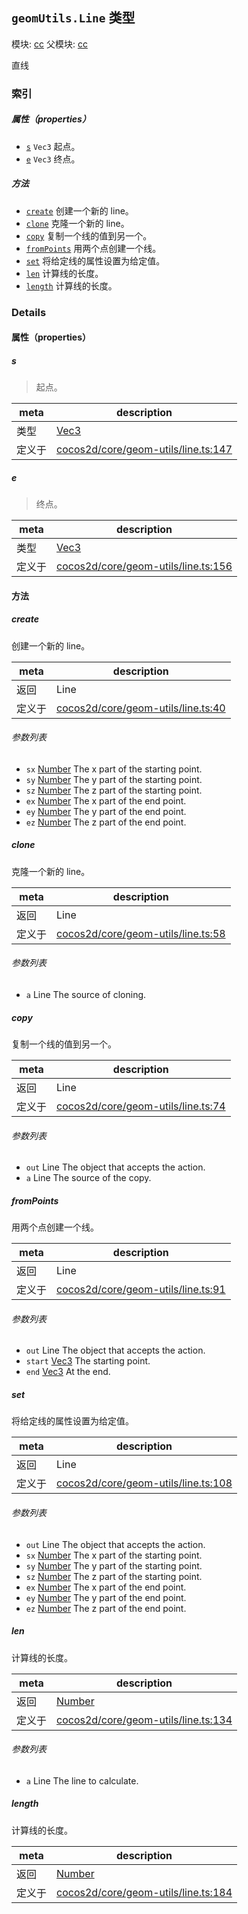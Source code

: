 ## `geomUtils.Line` 类型



模块: [cc](../modules/cc.md)
父模块: [cc](../modules/cc.md)


直线



### 索引

##### 属性（properties）

  - [`s`](#s) `Vec3` 起点。
  - [`e`](#e) `Vec3` 终点。



##### 方法

  - [`create`](#create) 创建一个新的 line。
  - [`clone`](#clone) 克隆一个新的 line。
  - [`copy`](#copy) 复制一个线的值到另一个。
  - [`fromPoints`](#frompoints) 用两个点创建一个线。
  - [`set`](#set) 将给定线的属性设置为给定值。
  - [`len`](#len) 计算线的长度。
  - [`length`](#length) 计算线的长度。



### Details


#### 属性（properties）


##### s

> 起点。

| meta | description |
|------|-------------|
| 类型 | <a href="../classes/Vec3.html" class="crosslink">Vec3</a> |
| 定义于 | [cocos2d/core/geom-utils/line.ts:147](https://github.com/cocos-creator/engine/blob/22ca6465effd8063cb95e509843b8bef3d880759/cocos2d/core/geom-utils/line.ts#L147) |



##### e

> 终点。

| meta | description |
|------|-------------|
| 类型 | <a href="../classes/Vec3.html" class="crosslink">Vec3</a> |
| 定义于 | [cocos2d/core/geom-utils/line.ts:156](https://github.com/cocos-creator/engine/blob/22ca6465effd8063cb95e509843b8bef3d880759/cocos2d/core/geom-utils/line.ts#L156) |






<!-- Method Block -->
#### 方法


##### create

创建一个新的 line。

| meta | description |
|------|-------------|
| 返回 | Line 
| 定义于 | [cocos2d/core/geom-utils/line.ts:40](https://github.com/cocos-creator/engine/blob/22ca6465effd8063cb95e509843b8bef3d880759/cocos2d/core/geom-utils/line.ts#L40) |

###### 参数列表
- `sx` <a href="https://developer.mozilla.org/en/JavaScript/Reference/Global_Objects/Number" class="crosslink external" target="_blank">Number</a> The x part of the starting point.
- `sy` <a href="https://developer.mozilla.org/en/JavaScript/Reference/Global_Objects/Number" class="crosslink external" target="_blank">Number</a> The y part of the starting point.
- `sz` <a href="https://developer.mozilla.org/en/JavaScript/Reference/Global_Objects/Number" class="crosslink external" target="_blank">Number</a> The z part of the starting point.
- `ex` <a href="https://developer.mozilla.org/en/JavaScript/Reference/Global_Objects/Number" class="crosslink external" target="_blank">Number</a> The x part of the end point.
- `ey` <a href="https://developer.mozilla.org/en/JavaScript/Reference/Global_Objects/Number" class="crosslink external" target="_blank">Number</a> The y part of the end point.
- `ez` <a href="https://developer.mozilla.org/en/JavaScript/Reference/Global_Objects/Number" class="crosslink external" target="_blank">Number</a> The z part of the end point.


##### clone

克隆一个新的 line。

| meta | description |
|------|-------------|
| 返回 | Line 
| 定义于 | [cocos2d/core/geom-utils/line.ts:58](https://github.com/cocos-creator/engine/blob/22ca6465effd8063cb95e509843b8bef3d880759/cocos2d/core/geom-utils/line.ts#L58) |

###### 参数列表
- `a` Line The source of cloning.


##### copy

复制一个线的值到另一个。

| meta | description |
|------|-------------|
| 返回 | Line 
| 定义于 | [cocos2d/core/geom-utils/line.ts:74](https://github.com/cocos-creator/engine/blob/22ca6465effd8063cb95e509843b8bef3d880759/cocos2d/core/geom-utils/line.ts#L74) |

###### 参数列表
- `out` Line The object that accepts the action.
- `a` Line The source of the copy.


##### fromPoints

用两个点创建一个线。

| meta | description |
|------|-------------|
| 返回 | Line 
| 定义于 | [cocos2d/core/geom-utils/line.ts:91](https://github.com/cocos-creator/engine/blob/22ca6465effd8063cb95e509843b8bef3d880759/cocos2d/core/geom-utils/line.ts#L91) |

###### 参数列表
- `out` Line The object that accepts the action.
- `start` <a href="../classes/Vec3.html" class="crosslink">Vec3</a> The starting point.
- `end` <a href="../classes/Vec3.html" class="crosslink">Vec3</a> At the end.


##### set

将给定线的属性设置为给定值。

| meta | description |
|------|-------------|
| 返回 | Line 
| 定义于 | [cocos2d/core/geom-utils/line.ts:108](https://github.com/cocos-creator/engine/blob/22ca6465effd8063cb95e509843b8bef3d880759/cocos2d/core/geom-utils/line.ts#L108) |

###### 参数列表
- `out` Line The object that accepts the action.
- `sx` <a href="https://developer.mozilla.org/en/JavaScript/Reference/Global_Objects/Number" class="crosslink external" target="_blank">Number</a> The x part of the starting point.
- `sy` <a href="https://developer.mozilla.org/en/JavaScript/Reference/Global_Objects/Number" class="crosslink external" target="_blank">Number</a> The y part of the starting point.
- `sz` <a href="https://developer.mozilla.org/en/JavaScript/Reference/Global_Objects/Number" class="crosslink external" target="_blank">Number</a> The z part of the starting point.
- `ex` <a href="https://developer.mozilla.org/en/JavaScript/Reference/Global_Objects/Number" class="crosslink external" target="_blank">Number</a> The x part of the end point.
- `ey` <a href="https://developer.mozilla.org/en/JavaScript/Reference/Global_Objects/Number" class="crosslink external" target="_blank">Number</a> The y part of the end point.
- `ez` <a href="https://developer.mozilla.org/en/JavaScript/Reference/Global_Objects/Number" class="crosslink external" target="_blank">Number</a> The z part of the end point.


##### len

计算线的长度。

| meta | description |
|------|-------------|
| 返回 | <a href="https://developer.mozilla.org/en/JavaScript/Reference/Global_Objects/Number" class="crosslink external" target="_blank">Number</a> 
| 定义于 | [cocos2d/core/geom-utils/line.ts:134](https://github.com/cocos-creator/engine/blob/22ca6465effd8063cb95e509843b8bef3d880759/cocos2d/core/geom-utils/line.ts#L134) |

###### 参数列表
- `a` Line The line to calculate.


##### length

计算线的长度。

| meta | description |
|------|-------------|
| 返回 | <a href="https://developer.mozilla.org/en/JavaScript/Reference/Global_Objects/Number" class="crosslink external" target="_blank">Number</a> 
| 定义于 | [cocos2d/core/geom-utils/line.ts:184](https://github.com/cocos-creator/engine/blob/22ca6465effd8063cb95e509843b8bef3d880759/cocos2d/core/geom-utils/line.ts#L184) |




